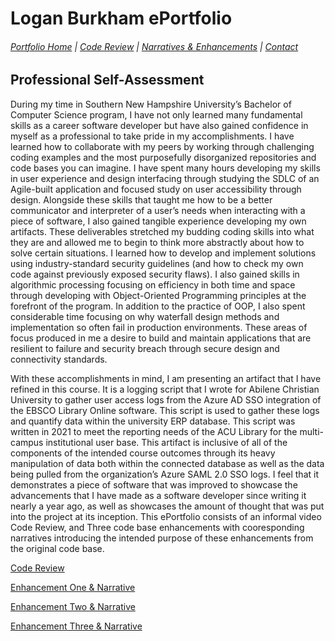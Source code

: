 # Logan Burkham ePortfolio

###### [Portfolio Home](./README.md) | [Code Review](./code_review.md) | [Narratives & Enhancements](./narratives_and_enhancements_lander.md) | [Contact](./contact_me.md)

## Professional Self-Assessment

During my time in Southern New Hampshire University’s Bachelor of Computer Science program, I have not only learned many fundamental skills as a career software developer but have also gained confidence in myself as a professional to take pride in my accomplishments. I have learned how to collaborate with my peers by working through challenging coding examples and the most purposefully disorganized repositories and code bases you can imagine. I have spent many hours developing my skills in user experience and design interfacing through studying the SDLC of an Agile-built application and focused study on user accessibility through design. Alongside these skills that taught me how to be a better communicator and interpreter of a user’s needs when interacting with a piece of software, I also gained tangible experience developing my own artifacts. These deliverables stretched my budding coding skills into what they are and allowed me to begin to think more abstractly about how to solve certain situations. I learned how to develop and implement solutions using industry-standard security guidelines (and how to check my own code against previously exposed security flaws). I also gained skills in algorithmic processing focusing on efficiency in both time and space through developing with Object-Oriented Programming principles at the forefront of the program. In addition to the practice of OOP, I also spent considerable time focusing on why waterfall design methods and implementation so often fail in production environments. These areas of focus produced in me a desire to build and maintain applications that are resilient to failure and security breach through secure design and connectivity standards.

With these accomplishments in mind, I am presenting an artifact that I have refined in this course. It is a logging script that I wrote for Abilene Christian University to gather user access logs from the Azure AD SSO integration of the EBSCO Library Online software. This script is used to gather these logs and quantify data within the university ERP database. This script was written in 2021 to meet the reporting needs of the ACU Library for the multi-campus institutional user base.
This artifact is inclusive of all of the components of the intended course outcomes through its heavy manipulation of data both within the connected database as well as the data being pulled from the organization’s Azure SAML 2.0 SSO logs. I feel that it demonstrates a piece of software that was improved to showcase the advancements that I have made as a software developer since writing it nearly a year ago, as well as showcases the amount of thought that was put into the project at its inception. This ePortfolio consists of an informal video Code Review, and Three code base enhancements with cooresponding narratives introducing the intended purpose of these enhancements from the original code base.

[Code Review](./code_review.md)

[Enhancement One & Narrative](./enhancement_narrative_one.md)

[Enhancement Two & Narrative](./enhancement_narrative_two.md)

[Enhancement Three & Narrative](./enhancement_narrative_three.md)
